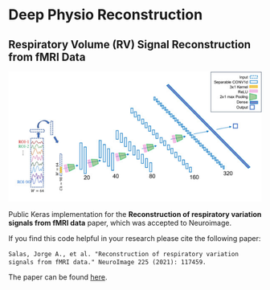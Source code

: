 # Deep Physio Reconstruction

## Respiratory Volume (RV) Signal Reconstruction from fMRI Data

![Method overview](figures/pipeline.JPG)

Public Keras implementation for the **Reconstruction of respiratory variation signals from fMRI data** paper, which was accepted to Neuroimage.


If you find this code helpful in your research please cite the following paper:

```
Salas, Jorge A., et al. "Reconstruction of respiratory variation signals from fMRI data." NeuroImage 225 (2021): 117459.
```

The paper can be found [here](https://doi.org/10.1016/j.neuroimage.2020.117459).
